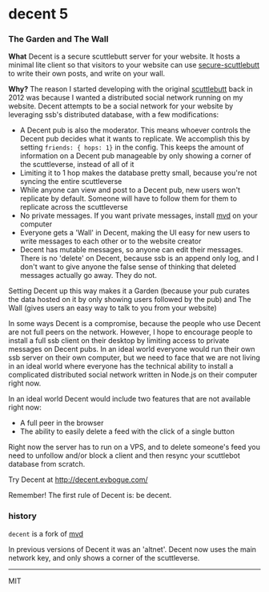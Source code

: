 # decent 5

### The Garden and The Wall

**What** Decent is a secure scuttlebutt server for your website. It hosts a minimal lite client so that visitors to your website can use [secure-scuttlebutt](http://scuttlebot.io) to write their own posts, and write on your wall. 

**Why?** The reason I started developing with the original [scuttlebutt](http://github.com/dominictarr/scuttlebutt) back in 2012 was because I wanted a distributed social network running on my website. Decent attempts to be a social network for your website by leveraging ssb's distributed database, with a few modifications:

+ A Decent pub is also the moderator. This means whoever controls the Decent pub decides what it wants to replicate. We accomplish this by setting `friends: { hops: 1}` in the config. This keeps the amount of information on a Decent pub manageable by only showing a corner of the scuttleverse, instead of all of it
+ Limiting it to 1 hop makes the database pretty small, because you're not syncing the entire scuttleverse
+ While anyone can view and post to a Decent pub, new users won't replicate by default. Someone will have to follow them for them to replicate across the scuttleverse 
+ No private messages. If you want private messages, install [mvd](http://github.com/evbogue/mvd) on your computer
+ Everyone gets a 'Wall' in Decent, making the UI easy for new users to write messages to each other or to the website creator
+ Decent has mutable messages, so anyone can edit their messages. There is no 'delete' on Decent, because ssb is an append only log, and I don't want to give anyone the false sense of thinking that deleted messages actually go away. They do not.

Setting Decent up this way makes it a Garden (because your pub curates the data hosted on it by only showing users followed by the pub) and The Wall (gives users an easy way to talk to you from your website)

In some ways Decent is a compromise, because the people who use Decent are not full peers on the network. However, I hope to encourage people to install a full ssb client on their desktop by limiting access to private messages on Decent pubs. In an ideal world everyone would run their own ssb server on their own computer, but we need to face that we are not living in an ideal world where everyone has the technical ability to install a complicated distributed social network written in Node.js on their computer right now.

In an ideal world Decent would include two features that are not available right now:

+ A full peer in the browser 
+ The ability to easily delete a feed with the click of a single button

Right now the server has to run on a VPS, and to delete someone's feed you need to unfollow and/or block a client and then resync your scuttlebot database from scratch.

Try Decent at http://decent.evbogue.com/

Remember! The first rule of Decent is: be decent.

### history

`decent` is a fork of [mvd](http://github.com/evbogue/mvd) 

In previous versions of Decent it was an 'altnet'. Decent now uses the main network key, and only shows a corner of the scuttleverse.

---
MIT
